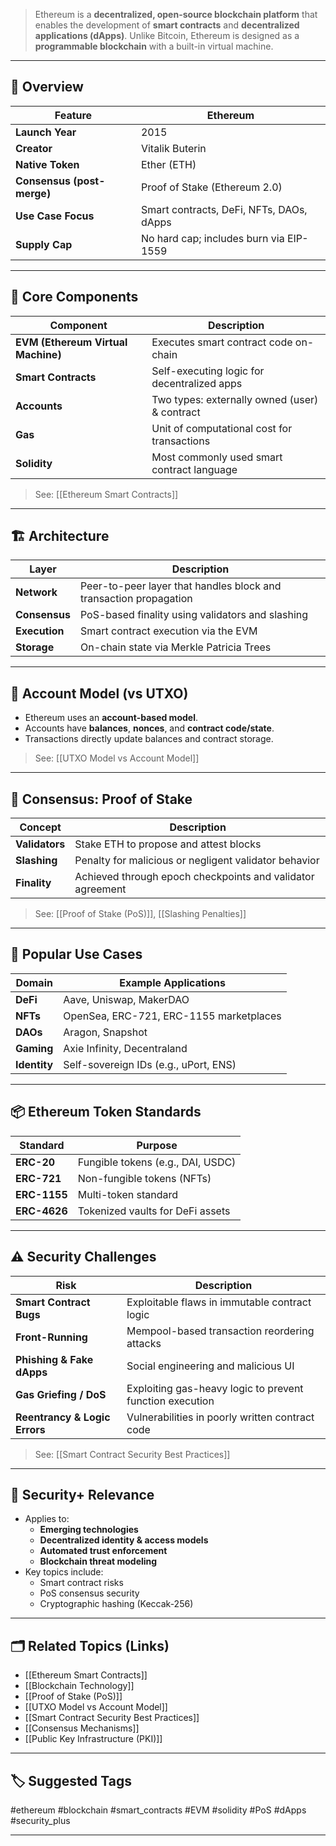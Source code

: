 > Ethereum is a **decentralized, open-source blockchain platform** that enables the development of **smart contracts** and **decentralized applications (dApps)**. Unlike Bitcoin, Ethereum is designed as a **programmable blockchain** with a built-in virtual machine.

---

## 📌 Overview

| Feature             | Ethereum                                  |
|---------------------|-------------------------------------------|
| **Launch Year**     | 2015                                      |
| **Creator**         | Vitalik Buterin                           |
| **Native Token**    | Ether (ETH)                               |
| **Consensus (post-merge)** | Proof of Stake (Ethereum 2.0)       |
| **Use Case Focus**  | Smart contracts, DeFi, NFTs, DAOs, dApps  |
| **Supply Cap**      | No hard cap; includes burn via EIP-1559   |

---

## 🧠 Core Components

| Component           | Description                                                      |
|---------------------|------------------------------------------------------------------|
| **EVM (Ethereum Virtual Machine)** | Executes smart contract code on-chain           |
| **Smart Contracts** | Self-executing logic for decentralized apps                      |
| **Accounts**        | Two types: externally owned (user) & contract                    |
| **Gas**             | Unit of computational cost for transactions                      |
| **Solidity**        | Most commonly used smart contract language                       |

> See: [[Ethereum Smart Contracts]]

---

## 🏗 Architecture

| Layer       | Description                                               |
|-------------|-----------------------------------------------------------|
| **Network** | Peer-to-peer layer that handles block and transaction propagation |
| **Consensus** | PoS-based finality using validators and slashing         |
| **Execution** | Smart contract execution via the EVM                     |
| **Storage** | On-chain state via Merkle Patricia Trees                   |

---

## 🔄 Account Model (vs UTXO)

- Ethereum uses an **account-based model**.
- Accounts have **balances**, **nonces**, and **contract code/state**.
- Transactions directly update balances and contract storage.

> See: [[UTXO Model vs Account Model]]

---

## 🔐 Consensus: Proof of Stake

| Concept            | Description                                                        |
|--------------------|--------------------------------------------------------------------|
| **Validators**      | Stake ETH to propose and attest blocks                             |
| **Slashing**        | Penalty for malicious or negligent validator behavior              |
| **Finality**        | Achieved through epoch checkpoints and validator agreement         |

> See: [[Proof of Stake (PoS)]], [[Slashing Penalties]]

---

## 🧰 Popular Use Cases

| Domain         | Example Applications                          |
|----------------|-----------------------------------------------|
| **DeFi**        | Aave, Uniswap, MakerDAO                       |
| **NFTs**        | OpenSea, ERC-721, ERC-1155 marketplaces       |
| **DAOs**        | Aragon, Snapshot                             |
| **Gaming**      | Axie Infinity, Decentraland                   |
| **Identity**    | Self-sovereign IDs (e.g., uPort, ENS)         |

---

## 📦 Ethereum Token Standards

| Standard     | Purpose                                   |
|--------------|--------------------------------------------|
| **ERC-20**    | Fungible tokens (e.g., DAI, USDC)          |
| **ERC-721**   | Non-fungible tokens (NFTs)                |
| **ERC-1155**  | Multi-token standard                      |
| **ERC-4626**  | Tokenized vaults for DeFi assets          |

---

## ⚠️ Security Challenges

| Risk                       | Description                                              |
|----------------------------|----------------------------------------------------------|
| **Smart Contract Bugs**     | Exploitable flaws in immutable contract logic           |
| **Front-Running**           | Mempool-based transaction reordering attacks            |
| **Phishing & Fake dApps**   | Social engineering and malicious UI                     |
| **Gas Griefing / DoS**      | Exploiting gas-heavy logic to prevent function execution|
| **Reentrancy & Logic Errors** | Vulnerabilities in poorly written contract code        |

> See: [[Smart Contract Security Best Practices]]

---

## 🧠 Security+ Relevance

- Applies to:
  - **Emerging technologies**
  - **Decentralized identity & access models**
  - **Automated trust enforcement**
  - **Blockchain threat modeling**
- Key topics include:
  - Smart contract risks
  - PoS consensus security
  - Cryptographic hashing (Keccak-256)

---

## 🗂 Related Topics (Links)

- [[Ethereum Smart Contracts]]
- [[Blockchain Technology]]
- [[Proof of Stake (PoS)]]
- [[UTXO Model vs Account Model]]
- [[Smart Contract Security Best Practices]]
- [[Consensus Mechanisms]]
- [[Public Key Infrastructure (PKI)]]

---

## 🏷 Suggested Tags

#ethereum #blockchain #smart_contracts #EVM #solidity #PoS #dApps #security_plus

---
